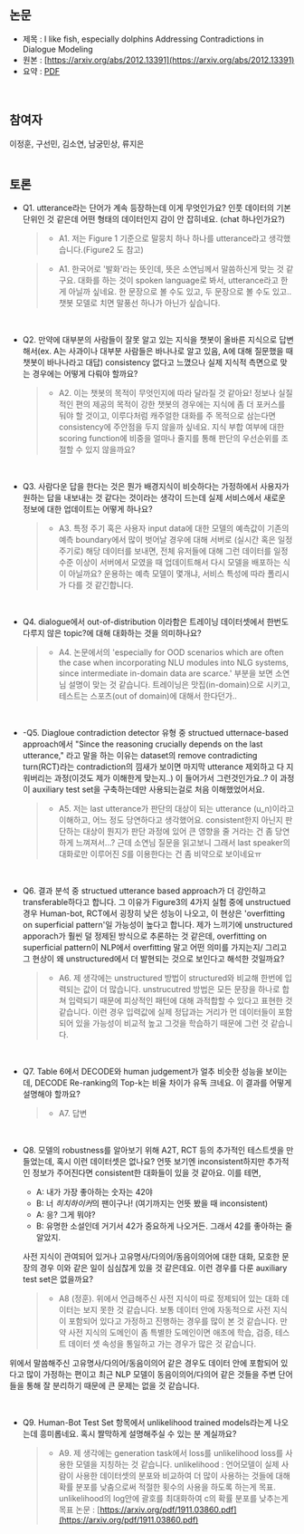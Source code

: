## 논문
- 제목 : I like fish, especially dolphins Addressing Contradictions in Dialogue Modeling
- 원본 : [https://arxiv.org/abs/2012.13391](https://arxiv.org/abs/2012.13391)
- 요약 : [PDF](summary/7.%20I%20like%20fish%20especially%20dolphins%20Addressing%20Contradictions%20in%20Dialogue%20Modeling.pdf)
<br>


## 참여자
이정훈, 구선민, 김소연, 남궁민상, 류지은
<br><br>


## 토론
- Q1. utterance라는 단어가 계속 등장하는데 이게 무엇인가요? 인풋 데이터의 기본 단위인 것 같은데 어떤 형태의 데이터인지 감이 안 잡히네요. (chat 하나인가요?)

  >- A1. 저는 Figure 1 기준으로 말뭉치 하나 하나를 utterance라고 생각했습니다.(Figure2 도 참고)

  >- A1. 한국어로 '발화'라는 뜻인데, 뜻은 소연님께서 말씀하신게 맞는 것 같구요. 대화를 하는 것이 spoken language로 봐서, utterance라고 한게 아닐까 싶네요. 
  > 한 문장으로 볼 수도 있고, 두 문장으로 볼 수도 있고.. 챗봇 모델로 치면 말풍선 하나가 아닌가 싶습니다. 

<br>

- Q2. 만약에 대부분의 사람들이 잘못 알고 있는 지식을 챗봇이 올바른 지식으로 답변해서(ex. A는 사과이나 대부분 사람들은 바나나로 알고 있음, A에 대해 질문했을 때 챗봇이 바나나라고 대답) consistency 없다고 느꼈으나 실제 지식적 측면으로 맞는 경우에는 어떻게 다뤄야 할까요?

  >- A2. 이는 챗봇의 목적이 무엇인지에 따라 달라질 것 같아요! 정보나 실질적인 편의 제공의 목적이 강한 챗봇의 경우에는 지식에 좀 더 포커스를 둬야 할 것이고, 이루다처럼 캐주얼한 대화를 주 목적으로 삼는다면 consistency에 주안점을 두지 않을까 싶네요. 
  > 지식 부합 여부에 대한 scoring function에 비중을 얼마나 줄지를 통해 판단의 우선순위를 조절할 수 있지 않을까요?

<br>

- Q3. 사람다운 답을 한다는 것은 뭔가 배경지식이 비슷하다는 가정하에서 사용자가 원하는 답을 내보내는 것 같다는 것이라는 생각이 드는데 실제 서비스에서 새로운 정보에 대한 업데이트는 어떻게 하나요? 

  >- A3. 특정 주기 혹은 사용자 input data에 대한 모델의 예측값이 기존의 예측 boundary에서 많이 벗어날 경우에 대해 서버로 (실시간 혹은 일정 주기로) 해당 데이터를 보내면, 전체 유저들에 대해 그런 데이터를 일정 수준 이상이 서버에서 모였을 때 업데이트해서 다시 모델을 배포하는 식이 아닐까요? 운용하는 예측 모델이 몇개냐, 서비스 특성에 따라 폴리시가 다를 것 같긴합니다.

<br>

- Q4. dialogue에서 out-of-distribution 이라함은 트레이닝 데이터셋에서 한번도 다루지 않은 topic?에 대해 대화하는 것을 의미하나요? 

  >- A4. 논문에서의 'especially for OOD scenarios which are often the case when incorporating NLU modules into NLG systems, since intermediate in-domain data are scarce.' 부분을 보면 소연님 설명이 맞는 것 같습니다. 트레이닝은 맛집(in-domain)으로 시키고, 테스트는 스포츠(out of domain)에 대해서 한다던가..

<br>

- -Q5. Diagloue contradiction detector 유형 중 structued utternace-based approach에서 "Since the reasoning crucially depends on the last utterance,"  라고 말을 하는 이유는 dataset의 remove contradicting turn(RCT)라는 contradiction의 낌새가 보이면 마지막 utterance 제외하고 다 지워버리는 과정(이것도 제가 이해한게 맞는지..) 이 들어가서 그런것인가요..? 이 과정이 auxiliary test set을 구축하는데만 사용되는걸로 처음 이해했었어서요.

  >- A5. 저는 last utterance가 판단의 대상이 되는 utterance (u_n)이라고 이해하고, 어느 정도 당연하다고 생각했어요. consistent한지 아닌지 판단하는 대상이 뭔지가 판단 과정에 있어 큰 영향을 줄 거라는 건 좀 당연하게 느껴져서...? 근데 소연님 질문을 읽고보니 그래서 last speaker의 대화로만 이루어진 *S*를 이용한다는 건 좀 비약으로 보이네요ㅠ

<br>

- Q6. 결과 분석 중 structued utterance based approach가 더 강인하고 transferable하다고 합니다. 그 이유가 Figure3의 4가지 실험 중에 unstructued 경우 Human-bot, RCT에서 굉장히 낮은 성능이 나오고, 이 현상은 'overfitting on superficial pattern'일 가능성이 높다고 합니다. 제가 느끼기에 unstructured apporach가 훨씬 덜 정제된 방식으로 추론하는 것 같은데, overfitting on superficial pattern이 NLP에서 overfitting 말고 어떤 의미를 가지는지/ 그리고 그 현상이 왜 unstructured에서 더 발현되는 것으로 보인다고 해석한 것일까요?

  >- A6. 제 생각에는 unstructured 방법이 structured와 비교해 한번에 입력되는 값이 더 많습니다. unstrucutred 방법은 모든 문장을 하나로 합쳐 입력되기 때문에 피상적인 패턴에 대해 과적합할 수 있다고 표현한 것 같습니다. 이런 경우 입력값에 실제 정답과는 거리가 먼 데이터들이 포함되어 있을 가능성이 비교적 높고 그것을 학습하기 때문에 그런 것 같습니다.

<br>

- Q7. Table 6에서 DECODE와 human judgement가 얼추 비슷한 성능을 보이는데, DECODE Re-ranking의 Top-k는 비율 차이가 유독 크네요. 이 결과를 어떻게 설명해야 할까요?

  >- A7. 답변

<br>

- Q8. 모델의 robustness를 알아보기 위해 A2T, RCT 등의 추가적인 테스트셋을 만들었는데, 혹시 이런 데이터셋은 없나요? 언뜻 보기엔 inconsistent하지만 추가적인 정보가 주어진다면 consistent한 대화들이 있을 것 같아요. 이를 테면,

  - A: 내가 가장 좋아하는 숫자는 42야
  - B: 너 *히치하이커*의 팬이구나! (여기까지는 언뜻 봤을 때 inconsistent)
  - A: 응? 그게 뭐야?
  - B: 유명한 소설인데 거기서 42가 중요하게 나오거든. 그래서 42를 좋아하는 줄 알았지.

  사전 지식이 관여되어 있거나 고유명사/다의어/동음이의어에 대한 대화, 모호한 문장의 경우 이와 같은 일이 심심찮게 있을 것 같은데요. 이런 경우를 다룬 auxiliary test set은 없을까요?

  >- A8 (정훈). 위에서 언급해주신 사전 지식이 따로 정제되어 있는 대화 데이터는 보지 못한 것 같습니다. 보통 데이터 안에 자동적으로 사전 지식이 포함되어 있다고 가정하고 진행하는 경우를 많이 본 것 같습니다. 만약 사전 지식의 도메인이 좀 특별한 도메인이면 애초에 학습, 검증, 테스트 데이터 셋 속성을 통일하고 가는 경우가 많은 것 같습니다. 

위에서 말씀해주신 고유명사/다의어/동음이의어 같은 경우도 데이터 안에 포함되어 있다고 많이 가정하는 편이고 최근 NLP 모델이 동음이의어/다의어 같은 것들을 주변 단어들을 통해 잘 분리하기 때문에 큰 문제는 없을 것 같습니다.

<br>

- Q9. Human-Bot Test Set 항목에서 unlikelihood trained models라는게 나오는데 흥미롭네요. 혹시 짤막하게 설명해주실 수 있는 분 계실까요?

  >- A9. 제 생각에는 generation task에서 loss를 unlikelihood loss를 사용한 모델을 지칭하는 것 같습니다. 
  > unlikelihood : 언어모델이 실제 사람이 사용한 데이터셋의 분포와 비교하여 더 많이 사용하는 것들에 대해 확률 분포를 낮춤으로써 적절한 횟수의 사용을 하도록 하는게 목표. unlikelihood의 log안에 괄호를 최대화하여 c의 확률 분포를 낮추는게 목표
  >  논문 : [https://arxiv.org/pdf/1911.03860.pdf](https://arxiv.org/pdf/1911.03860.pdf)

